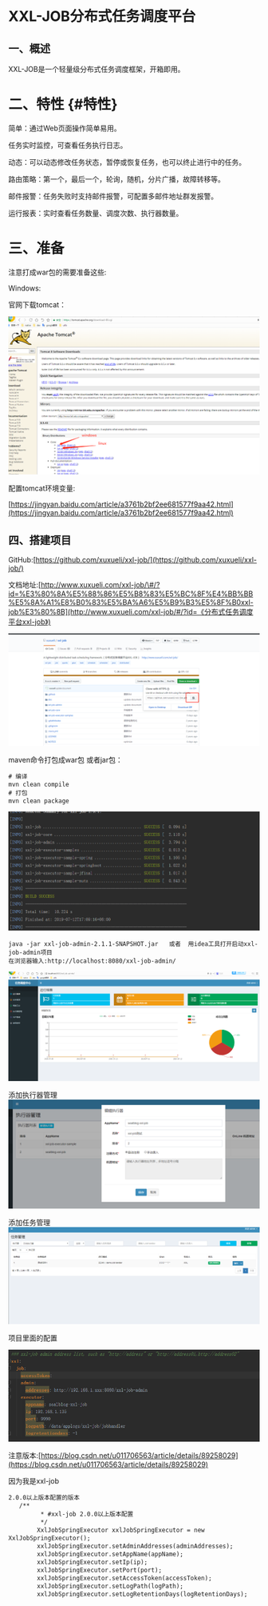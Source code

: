 # XXL-JOB分布式任务调度平台

## 一、概述

XXL-JOB是一个轻量级分布式任务调度框架，开箱即用。

# 二、特性 {#特性}

简单：通过Web页面操作简单易用。

任务实时监控，可查看任务执行日志。

动态：可以动态修改任务状态，暂停或恢复任务，也可以终止进行中的任务。

路由策略：第一个，最后一个，轮询，随机，分片广播，故障转移等。

邮件报警：任务失败时支持邮件报警，可配置多邮件地址群发报警。

运行报表：实时查看任务数量、调度次数、执行器数量。

# 三、准备

注意打成war包的需要准备这些:

Windows:

官网下载tomcat：

![](/assets/微信截图_20190712173009.png)

配置tomcat环境变量:

[https://jingyan.baidu.com/article/a3761b2bf2ee681577f9aa42.html](https://jingyan.baidu.com/article/a3761b2bf2ee681577f9aa42.html)

## 四、搭建项目

GitHub:[https://github.com/xuxueli/xxl-job/](https://github.com/xuxueli/xxl-job/)

文档地址:[http://www.xuxueli.com/xxl-job/\#/?id=%E3%80%8A%E5%88%86%E5%B8%83%E5%BC%8F%E4%BB%BB%E5%8A%A1%E8%B0%83%E5%BA%A6%E5%B9%B3%E5%8F%B0xxl-job%E3%80%8B](http://www.xuxueli.com/xxl-job/#/?id=《分布式任务调度平台xxl-job》)

![](/assets/微信截图_20190712172637.png)

maven命令打包成war包 或者jar包：

```
# 编译
mvn clean compile
# 打包 
mvn clean package
```

![](/assets/微信截图_20190712174255.png)

```
java -jar xxl-job-admin-2.1.1-SNAPSHOT.jar   或者  用idea工具打开启动xxl-job-admin项目
在浏览器输入:http://localhost:8080/xxl-job-admin/
```

![](/assets/微信截图_20190712182859.png)

添加执行器管理![](/assets/微信截图_20190715093751.png)

添加任务管理![](/assets/微信截图_20190715093810.png)

项目里面的配置

![](/assets/微信截图_20190715095844.png)

注意版本:[https://blog.csdn.net/u011706563/article/details/89258029](https://blog.csdn.net/u011706563/article/details/89258029)

因为我是xxl-job

```
2.0.0以上版本配置的版本
   /**
         * #xxl-job 2.0.0以上版本配置
         */
        XxlJobSpringExecutor xxlJobSpringExecutor = new XxlJobSpringExecutor();
        xxlJobSpringExecutor.setAdminAddresses(adminAddresses);
        xxlJobSpringExecutor.setAppName(appName);
        xxlJobSpringExecutor.setIp(ip);
        xxlJobSpringExecutor.setPort(port);
        xxlJobSpringExecutor.setAccessToken(accessToken);
        xxlJobSpringExecutor.setLogPath(logPath);
        xxlJobSpringExecutor.setLogRetentionDays(logRetentionDays);
```



